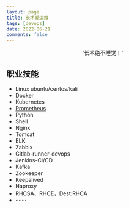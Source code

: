 ```yaml
---
layout: page
title: 长术爱运维
tags: [devops]
date: 2022-06-21
comments: false
---
```

    
<center>'长术绝不睡觉！'</center>

## 职业技能
* Linux ubuntu/centos/kali
* Docker
* Kubernetes
* <a href="#prometheus" >Prometheus</a>
* Python
* Shell
* Nginx
* Tomcat
* ELK
* Zabbix
* Gitlab-runner-devops
* Jenkins-CI/CD
* Kafka
* Zookeeper
* Keepalived
* Haproxy
* RHCSA、RHCE，Dest:RHCA
* ·······

